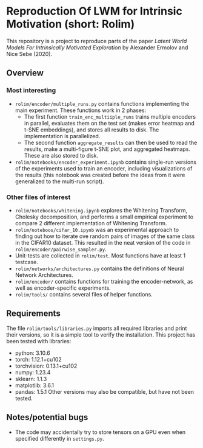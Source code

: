# Reproduction Of LWM for Intrinsic Motivation (short: Rolim)
This repository is a project to reproduce
parts of the paper *Latent World Models
For Intrinsically Motivated Exploration*
by Alexander Ermolov and Nice Sebe (2020).

## Overview

### Most interesting
* `rolim/encoder/multiple_runs.py` contains functions implementing the
    main experiment. These functions work in 2 phases:
    - The first function `train_enc_multiiple_runs`
        trains multiple encoders in parallel, evaluates them on the test set
        (makes error heatmap and t-SNE embeddings), and stores all
        results to disk. The implementation is parallelized.
    - The second function `aggregate_results` can then be used
        to read the results, make a multi-figure t-SNE plot,
        and aggregated heatmaps. These are also stored to disk.
* `rolim/notebooks/encoder_experiment.ipynb` contains single-run
    versions of the experiments used to train an encoder,
    including visualizations of the results
    (this notebook was created before the ideas from it were
    generalized to the multi-run script).

### Other files of interest
* `rolim/notebooks/whitening.ipynb` explores the Whitening
    Transform, Cholesky decomposition, and performs
    a small empirical experiment to compare 2 different implementation
    of Whitening Transform.
* `rolim/noteboos/cifar_10.ipynb` was an experimental approach to finding
    out how to iterate ove random pairs of images of the same
    class in the CIFAR10 dataset.
    This resulted in the neat version of the code in 
    `rolim/encoder/pairwise_sampler.py`.
* Unit-tests are collected in `rolim/test`.
    Most functions have at least 1 testcase.
* `rolim/networks/architectures.py` contains the definitions
    of Neural Network Architectures.
* `rolim/encoder/` contains functions for training the encoder-network,
    as well as encoder-specific experiments.
* `rolim/tools/` contains several files of helper functions.

## Requirements
The file `rolim/tools/libraries.py` imports all required libraries
and print their versions, so it is a simple tool to verify the installation.
This project has been tested with libraries:
* python:       3.10.6
* torch:        1.12.1+cu102
* torchvision:  0.13.1+cu102
* numpy:        1.23.4
* sklearn:      1.1.3
* matplotlib:   3.6.1
* pandas:       1.5.1
Other versions may also be compatible,
but have not been tested.

## Notes/potential bugs
* The code may accidentally try to store tensors on a GPU
    even when specified differently in `settings.py`.
